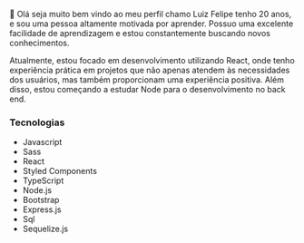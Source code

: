 👋 Olá seja muito bem vindo ao meu perfil chamo Luiz Felipe tenho 20 anos, e sou uma pessoa altamente motivada por aprender. Possuo uma excelente facilidade de aprendizagem e estou constantemente buscando novos conhecimentos.

 Atualmente, estou focado em desenvolvimento utilizando React, onde tenho experiência prática em projetos que não apenas atendem às necessidades dos usuários, mas também proporcionam uma experiência positiva. Além disso, estou começando a estudar Node para o desenvolvimento no back end.



<h3>Tecnologias</h3>
     <ul>
          <li>Javascript</li>          <li>Sass</li>
          <li>React</li>               <li>Styled Components</li>
          <li>TypeScript</li>          <li>Node.js</li>
          <li>Bootstrap</li>           <li>Express.js</li>
          <li>Sql</li>                 <li>Sequelize.js</li>
     </ul>
